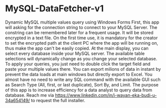 # MySQL-DataFetcher-v1
Dynamic MySQL multiple values query using Windows Forms
First, this app will asking for the connection string to connect to your MySQL Server.
The constring can be remembered later for a frequent usage. It will be stored encrypted in a text file.
On the first time use, it is mandatory for the creator to set the encrypted path at the client PC where the app will be running on, thus make the app can't be easily copied.
At the main display, you can select every database inside your MySQL server.
The available table selections will dynamically change as you change your selected database.
To apply your queries, you just need to double click the target field and paste your multiple values there.
You can export milions of data in instant by prevent the data loads at main windows but directly export to Excel.
You almost have no need to write any SQL command with the available GUI such as Search Type (All, first, or last duplicate), Sort By, and Limit.
The purpose of this app is to increase efficiency for a data analyst to query data from database.
Reach me via https://www.linkedin.com/in/i-wayan-eka-budi-u-34a654149/ to request the full installer.
